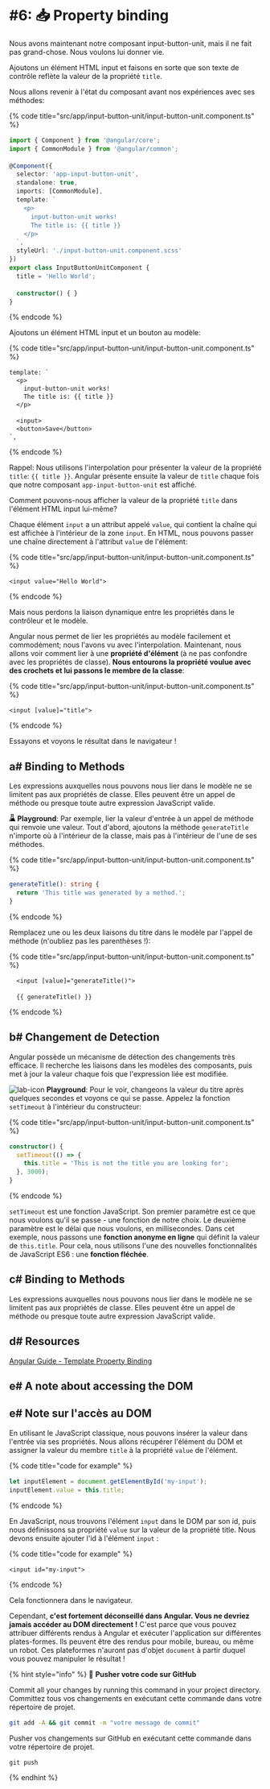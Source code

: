 # #6: 📥 Property binding

Nous avons maintenant notre composant input-button-unit, mais il ne fait pas grand-chose. Nous voulons lui donner vie.

Ajoutons un élément HTML input et faisons en sorte que son texte de contrôle reflète la valeur de la propriété `title`.

Nous allons revenir à l'état du composant avant nos expériences avec ses méthodes:

{% code title="src/app/input-button-unit/input-button-unit.component.ts" %}
```typescript
import { Component } from '@angular/core';
import { CommonModule } from '@angular/common';

@Component({
  selector: 'app-input-button-unit',
  standalone: true,
  imports: [CommonModule],
  template: `
    <p>
      input-button-unit works!
      The title is: {{ title }}
    </p>
  `,  
  styleUrl: './input-button-unit.component.scss'
})    
export class InputButtonUnitComponent {
  title = 'Hello World';           

  constructor() { }                     
}
```
{% endcode %}

Ajoutons un élément HTML input et un bouton au modèle:

{% code title="src/app/input-button-unit/input-button-unit.component.ts" %}
```markup
template: `
  <p>
    input-button-unit works!
    The title is: {{ title }}
  </p>

  <input>
  <button>Save</button>
`,
```
{% endcode %}

Rappel: Nous utilisons l'interpolation pour présenter la valeur de la propriété `title`: `{{ title }}`. Angular présente ensuite la valeur de `title` chaque fois que notre composant `app-input-button-unit` est affiché.

Comment pouvons-nous afficher la valeur de la propriété `title` dans l'élément HTML input lui-même?

Chaque élément `input` a un attribut appelé `value`, qui contient la chaîne qui est affichée à l'intérieur de la zone `input`. En HTML, nous pouvons passer une chaîne directement à l'attribut `value` de l'élément:

{% code title="src/app/input-button-unit/input-button-unit.component.ts" %}
```markup
<input value="Hello World">
```
{% endcode %}

Mais nous perdons la liaison dynamique entre les propriétés dans le contrôleur et le modèle.

Angular nous permet de lier les propriétés au modèle facilement et commodément; nous l'avons vu avec l'interpolation. Maintenant, nous allons voir comment lier à une **propriété d'élément** (à ne pas confondre avec les propriétés de classe). **Nous entourons la propriété voulue avec des crochets et lui passons le membre de la classe**:

{% code title="src/app/input-button-unit/input-button-unit.component.ts" %}
```markup
<input [value]="title">
```
{% endcode %}

Essayons et voyons le résultat dans le navigateur !

## a# Binding to Methods

Les expressions auxquelles nous pouvons nous lier dans le modèle ne se limitent pas aux propriétés de classe. Elles peuvent être un appel de méthode ou presque toute autre expression JavaScript valide.

![lab-icon](<../assets/lab (14).jpg>) **Playground**: Par exemple, lier la valeur d'entrée à un appel de méthode qui renvoie une valeur. Tout d'abord, ajoutons la méthode `generateTitle` n'importe où à l'intérieur de la classe, mais pas à l'intérieur de l'une de ses méthodes.

{% code title="src/app/input-button-unit/input-button-unit.component.ts" %}
```typescript
generateTitle(): string {
  return 'This title was generated by a method.';
}
```
{% endcode %}

Remplacez une ou les deux liaisons du titre dans le modèle par l'appel de méthode (n'oubliez pas les parenthèses !):

{% code title="src/app/input-button-unit/input-button-unit.component.ts" %}
```markup
  <input [value]="generateTitle()">

  {{ generateTitle() }}
```
{% endcode %}

## b# Changement de Detection

Angular possède un mécanisme de détection des changements très efficace. Il recherche les liaisons dans les modèles des composants, puis met à jour la valeur chaque fois que l'expression liée est modifiée.

![lab-icon](../assets/lab.jpg) **Playground**: Pour le voir, changeons la valeur du titre après quelques secondes et voyons ce qui se passe. Appelez la fonction `setTimeout` à l'intérieur du constructeur:

{% code title="src/app/input-button-unit/input-button-unit.component.ts" %}
```typescript
constructor() {
  setTimeout(() => {
    this.title = 'This is not the title you are looking for';
  }, 3000);
}
```
{% endcode %}

`setTimeout` est une fonction JavaScript. Son premier paramètre est ce que nous voulons qu'il se passe - une fonction de notre choix. Le deuxième paramètre est le délai que nous voulons, en millisecondes. Dans cet exemple, nous passons une **fonction anonyme en ligne** qui définit la valeur de `this.title`. Pour cela, nous utilisons l'une des nouvelles fonctionnalités de JavaScript ES6 : une **fonction fléchée**.

## c# Binding to Methods

Les expressions auxquelles nous pouvons nous lier dans le modèle ne se limitent pas aux propriétés de classe. Elles peuvent être un appel de méthode ou presque toute autre expression JavaScript valide.

## d# Resources

[Angular Guide - Template Property Binding](https://angular.io/guide/template-syntax#property-binding--property-)

## e# A note about accessing the DOM
## e# Note sur l'accès au DOM

En utilisant le JavaScript classique, nous pouvons insérer la valeur dans l'entrée via ses propriétés. Nous allons récupérer l'élément du DOM et assigner la valeur du membre `title` à la propriété `value` de l'élément.

{% code title="code for example" %}
```typescript
let inputElement = document.getElementById('my-input');
inputElement.value = this.title;
```
{% endcode %}

En JavaScript, nous trouvons l'élément `input` dans le DOM par son id, puis nous définissons sa propriété `value` sur la valeur de la propriété title. Nous devons ensuite ajouter l'id à l'élément `input` :

{% code title="code for example" %}
```markup
<input id="my-input">
```
{% endcode %}

Cela fonctionnera dans le navigateur.

Cependant, **c'est fortement déconseillé dans Angular. Vous ne devriez jamais accéder au DOM directement !** C'est parce que vous pouvez attribuer différents rendus à Angular et exécuter l'application sur différentes plates-formes. Ils peuvent être des rendus pour mobile, bureau, ou même un robot. Ces plateformes n'auront pas d'objet `document` à partir duquel vous pouvez manipuler le résultat !

{% hint style="info" %}
💾 **Pusher votre code sur GitHub**

Commit all your changes by running this command in your project directory.
Committez tous vos changements en exécutant cette commande dans votre répertoire de projet.

```bash
git add -A && git commit -m "votre message de commit"
```

Pusher vos changements sur GitHub en exécutant cette commande dans votre répertoire de projet.

```
git push
```
{% endhint %}
